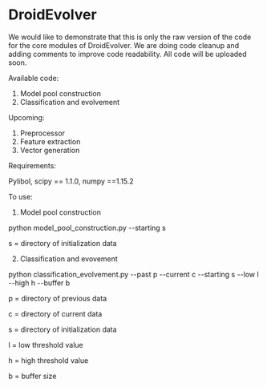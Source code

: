 # DroidEvolver
We would like to demonstrate that this is only the raw version of the code for the core modules of DroidEvolver. We are doing code cleanup and adding comments to improve code readability. All code will be uploaded soon.

Available code:

1. Model pool construction
2. Classification and evolvement

Upcoming:

1. Preprocessor
2. Feature extraction
3. Vector generation
 
 Requirements:
 
 Pylibol, scipy == 1.1.0, numpy ==1.15.2

To use:

1. Model pool construction

python model_pool_construction.py --starting s

s = directory of initialization data

2. Classification and evovement

python classification_evolvement.py --past p --current c --starting s --low l --high h --buffer b

p = directory of previous data

c = directory of current data

s = directory of initialization data

l = low threshold value

h = high threshold value

b = buffer size
